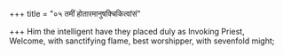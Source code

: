 +++
title = "०५ तमीं होतारमानुषक्चिकित्वांसं"

+++
Him the intelligent have they placed duly as Invoking Priest,  
     Welcome, with sanctifying flame, best worshipper, with sevenfold might;